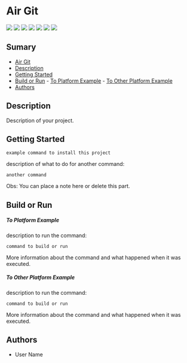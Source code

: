 # Air Git

[![](https://img.shields.io/badge/Version-0.0.1-007fb1)](https://github.com/LvFarias/air-git/tags/0.0.1) [![](https://img.shields.io/badge/Framework-Node%20JS-yellow)]() [![](https://img.shields.io/badge/Dependencies-1-important)]() [![](https://img.shields.io/badge/Platforms-Linux%20|%20MacOS-informational)]() [![](https://img.shields.io/badge/Size-392K-critical)]() [![](https://img.shields.io/badge/Last%20Commit-12%20/%207%20/%202019-success)]() [![](https://img.shields.io/badge/Group-LvFarias-007fb1)](https://github.com/LvFarias)

## Sumary

- [Air Git](#air-git)
- [Description](#description)
- [Getting Started](#getting-started)
- [Build or Run](#build-or-run)
      - [To Platform Example](#to-platform-example)
      - [To Other Platform Example](#to-other-platform-example)
- [Authors](#authors)

## Description

Description of your project.

## Getting Started

```
example command to install this project
```
description of what to do for another command:
```
another command
```
Obs: You can place a note here or delete this part.

## Build or Run
##### To Platform Example

description to run the command:
```
command to build or run
```
More information about the command and what happened when it was executed.

##### To Other Platform Example

description to run the command:
```
command to build or run
```
More information about the command and what happened when it was executed.

## Authors

- User Name
